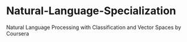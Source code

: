 # Natural-Language-Specialization
Natural Language Processing with Classification and Vector Spaces by Coursera
